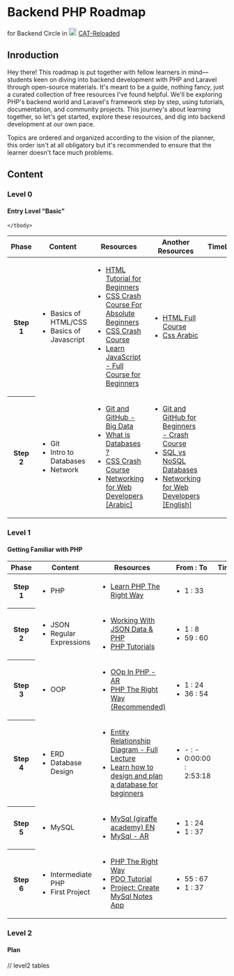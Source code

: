 # Backend PHP Roadmap

for Backend Circle in <img src="https://avatars.githubusercontent.com/cat-backend-nodejs" width="18" height="18"> [CAT-Reloaded](https://github.com/CATReloaded)

## Inroduction

Hey there! This roadmap is put together with fellow learners in mind—students keen on diving into backend development with PHP and Laravel through open-source materials. It's meant to be a guide, nothing fancy, just a curated collection of free resources I've found helpful. We'll be exploring PHP's backend world and Laravel's framework step by step, using tutorials, documentation, and community projects. This journey's about learning together, so let's get started, explore these resources, and dig into backend development at our own pace.

Topics are ordered and organized according to the vision of the planner, this order isn't at all obligatory but it's recommended to ensure that the learner doesn't face much problems.

## Content

### Level 0

#### Entry Level “Basic”

<table>
    <thead>
        <tr>
            <th>Phase</th>
            <th>Content</th>
            <th>Resources</th>
            <th>Another Resources</th>
            <th>TimeLine</th>
        </tr>
    </thead>
    <tbody>
        <tr>
            <th>Step 1</th>
            <td>
                <ul>
                    <li>Basics of HTML/CSS</li>
                    <li>Basics of Javascript</li>
                </ul>                
            </td>
            <td>
                <ul>
                    <li><a href="https://www.youtube.com/watch?v=qz0aGYrrlhU">HTML Tutorial for Beginners</a></li>
                    <li><a href="https://www.youtube.com/watch?v=yfoY53QXEnI">CSS Crash Course For Absolute Beginners</a></li>
                    <li><a href="https://youtu.be/yfoY53QXEnI">CSS Crash Course</a></li>
                    <li><a href="https://www.youtube.com/watch?v=PkZNo7MFNFg">Learn JavaScript - Full Course for Beginners</a></li>
                </ul>
            </td>
            <td>
                <ul>
                    <li><a href="https://www.youtube.com/watch?v=pQN-pnXPaVg">HTML Full Course</a></li>
                    <li><a href="https://www.youtube.com/playlist?list=PLYyqC4bNbCIdES52srHE6xTiIgvgMkBWu">Css Arabic</a></li>
                </ul>
            </td>
            <td>   
            </td>
        </tr>
        <tr>
            <th>Step 2</th>
            <td>
                <ul>
                    <li>Git</li>
                    <li>Intro to Databases</li>
                    <li>Network</li>
                </ul>                
            </td>
            <td>
                <ul>
                    <li><a href="https://www.youtube.com/watch?v=Q6G-J54vgKc">Git and GitHub - Big Data</a></li>
                    <li><a href="https://www.youtube.com/watch?v=rQKJFlsifR8">What is Databases ?</a></li>
                    <li><a href="https://youtu.be/yfoY53QXEnI">CSS Crash Course</a></li>
                    <li><a href="https://www.youtube.com/playlist?list=PLNE3WjwctlOy1ekMfZl9AbLyFivSgsfml">Networking for Web Developers [Arabic]</a></li>
                </ul>
            </td>
            <td>
                <ul>
                    <li><a href="https://www.youtube.com/watch?v=RGOj5yH7evk">Git and GitHub for Beginners - Crash Course</a></li>
                    <li><a href="https://www.youtube.com/watch?v=WWazrq7ZC8E">SQL vs NoSQL Databases</a></li>
                    <li><a href="https://www.youtube.com/playlist?list=PLCy5RQkQgvf4yaL-AMDO8rpAAi90sWfGl">Networking for Web Developers [English]</a></li>
                </ul>
            </td>
             <td>   
            </td>
        </tr>
        
    </tbody>
</table>

### Level 1

#### Getting Familiar with PHP

<table>
    <thead>
        <tr>
            <th>Phase</th>
            <th>Content</th>
            <th>Resources</th>
            <th>From : To</th>
            <th>TimeLine</th>
        </tr>
    </thead>
    <tbody>
        <tr>
            <th>Step 1</th>
            <td>
                <ul>
                    <li>PHP</li>
                </ul>                
            </td>
            <td>
                <ul>
                    <li><a href="https://www.youtube.com/playlist?list=PLr3d3QYzkw2xabQRUpcZ_IBk9W50M9pe-">Learn PHP The Right Way</a></li>
                </ul>
            </td>
            <td>
                <ul>
                    <li>1 : 33</li>
                </ul>
            </td>
            <td>
            </td>
        </tr>
        <tr>
            <th>Step 2</th>
            <td>
                <ul>
                    <li>JSON</li>
                    <li>Regular Expressions</li>
                </ul>                
            </td>
            <td>
                <ul>
                    <li><a href="https://www.youtube.com/playlist?list=PLylMDDjFIp1Ai0nITV8-e1kr-IeOk7Qt2">Working With JSON Data & PHP</a></li>
                    <li><a href="https://www.youtube.com/playlist?list=PL0eyrZgxdwhwBToawjm9faF1ixePexft-">PHP Tutorials</a></li>
                </ul>
            </td>
            <td>
                <ul>
                    <li>1 : 8</li>
                    <li>59 : 60</li>
                </ul>
            </td>
            <td>
            </td>
        </tr>
        <tr>
            <th>Step 3</th>
            <td>
                <ul>
                    <li>OOP</li>
                </ul>                
            </td>
            <td>
                <ul>
                    <li><a href="https://www.youtube.com/playlist?list=PL7mt2FDjAkPdEgExp0ZNMIiW8vHI8FEK1">OOp In PHP - AR</a></li>
                    <li><a href="https://www.youtube.com/playlist?list=PLr3d3QYzkw2xabQRUpcZ_IBk9W50M9pe-">PHP The Right Way (Recommended)</a></li>
                </ul>
            </td>
            <td>
                <ul>
                    <li>1 : 24</li>
                    <li>36 : 54</li>
                </ul>
            </td>
            <td>
            </td>
        </tr>
        <tr>
            <th>Step 4</th>
            <td>
                <ul>
                    <li>ERD</li>
                    <li>Database Design</li>
                </ul>                
            </td>
            <td>
                <ul>
                    <li><a href="https://www.youtube.com/watch?v=CZ46r29kyQw&list=PL37D52B7714788190&index=39">Entity Relationship Diagram - Full Lecture</a></li>
                    <li><a href="https://www.youtube.com/watch?v=ztHopE5Wnpc">Learn how to design and plan a database for beginners</a></li>
                </ul>
            </td>
            <td>
                <ul>
                    <li>- : -</li>
                    <li>0:00:00 : 2:53:18</li>
                </ul>
            </td>
            <td>
            </td>
        </tr>
        <tr>
            <th>Step 5</th>
            <td>
                <ul>
                    <li>MySQL</li>
                </ul>                
            </td>
            <td>
                <ul>
                    <li><a href="https://www.youtube.com/playlist?list=PLLAZ4kZ9dFpMGXTKXsBM_ZNpJwowfsP49">MySql (giraffe academy) EN</a></li>
                    <li><a href="https://www.youtube.com/playlist?list=PLF8OvnCBlEY25O_Ql0CrgQUAc5NVYkWF2">MySql - AR</a></li>
                </ul>
            </td>
            <td>
                <ul>
                    <li>1 : 24</li>
                    <li>1 : 37</li>
                </ul>
            </td>
            <td>
            </td>
        </tr>
         <tr>
            <th>Step 6</th>
            <td>
                <ul>
                    <li>Intermediate PHP</li>
                    <li>First Project</li>
                </ul>                
            </td>
            <td>
                <ul>
                    <li><a href="https://www.youtube.com/playlist?list=PLr3d3QYzkw2xabQRUpcZ_IBk9W50M9pe-">PHP The Right Way</a></li>
                    <li><a href="https://www.phptutorial.net/php-pdo/">PDO Tutorial</a></li>
                    <li><a href="https://www.youtube.com/watch?v=DOsuFRnBqLU">Project: Create MySql Notes App</a></li>
                </ul>
            </td>
            <td>
                <ul>
                    <li>55 : 67</li>
                    <li>1 : 37</li>
                </ul>
            </td>
            <td>
            </td>
        </tr>
    </tbody>
</table>

### Level 2

#### Plan
// level2 tables

